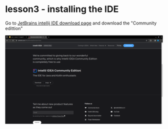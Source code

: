 # lesson3 - installing the IDE

Go to [JetBrains intellij IDE download page](https://www.jetbrains.com/idea/download/) and download 
the "Community edittion" 

![img.png](img.png)